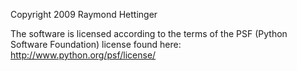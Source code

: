 Copyright 2009 Raymond Hettinger

The software is licensed according to the terms of the PSF (Python Software Foundation) license found here: http://www.python.org/psf/license/